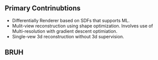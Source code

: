## Primary Contrinubtions
- Differentially Renderer based on SDFs that supports ML.
- Mulit-view reconstruction using shape optimization. Involves use of Multi-resolution with gradient descent optimiation.
- Single-vew 3d reconstruction without 3d supervision.

## BRUH